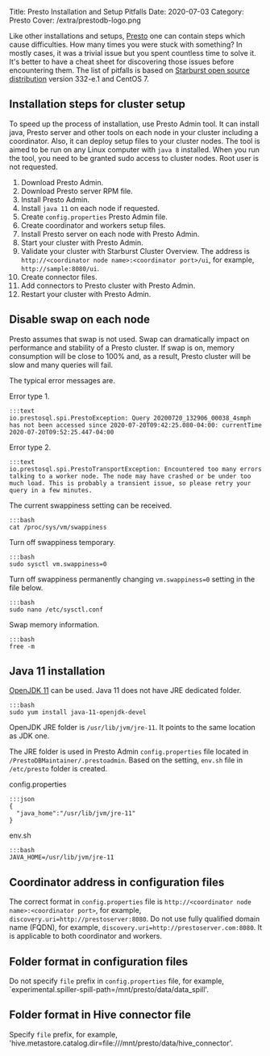 Title: Presto Installation and Setup Pitfalls
Date: 2020-07-03
Category: Presto
Cover: /extra/prestodb-logo.png

Like other installations and setups, [Presto](https://prestodb.io/) one can contain steps which cause difficulties. How many times you were stuck with something? In mostly cases, it was a trivial issue but you spent countless time to solve it. It's better to have a cheat sheet for discovering those issues before encountering them. The list of pitfalls is based on [Starburst open source distribution](https://www.starburstdata.com/starburst-presto-sql/) version 332-e.1 and CentOS 7.

## Installation steps for cluster setup

To speed up the process of installation, use Presto Admin tool. It can install java, Presto server and other tools on each node in your cluster including a coordinator. Also, it can deploy setup files to your cluster nodes. The tool is aimed to be run on any Linux computer with `java 8` installed. When you run the tool, you need to be granted sudo access to cluster nodes. Root user is not requested.

1. Download Presto Admin.
2. Download Presto server RPM file.
3. Install Presto Admin.
4. Install `java 11` on each node if requested.
5. Create `config.properties` Presto Admin file.
6. Create coordinator and workers setup files.
7. Install Presto server on each node with Presto Admin.
8. Start your cluster with Presto Admin.
9. Validate your cluster with Starburst Cluster Overview. The address is `http://<coordinator node name>:<coordinator port>/ui`, for example, `http://sample:8080/ui`.
10. Create connector files.
11. Add connectors to Presto cluster with Presto Admin.
12. Restart your cluster with Presto Admin.

## Disable swap on each node
Presto assumes that swap is not used. Swap can dramatically impact on performance and stability of a Presto cluster. If swap is on, memory consumption will be close to 100% and, as a result, Presto cluster will be slow and many queries will fail.

The typical error messages are.

Error type 1.

    :::text
    io.prestosql.spi.PrestoException: Query 20200720_132906_00038_4smph has not been accessed since 2020-07-20T09:42:25.080-04:00: currentTime 2020-07-20T09:52:25.447-04:00


Error type 2.

    :::text
    io.prestosql.spi.PrestoTransportException: Encountered too many errors talking to a worker node. The node may have crashed or be under too much load. This is probably a transient issue, so please retry your query in a few minutes.

The current swappiness setting can be received.

    :::bash
    cat /proc/sys/vm/swappiness

Turn off swappiness temporary.

    :::bash
    sudo sysctl vm.swappiness=0

Turn off swappiness permanently changing `vm.swappiness=0` setting in the file below.

    :::bash
    sudo nano /etc/sysctl.conf

Swap memory information.

    :::bash
    free -m

## Java 11 installation

[OpenJDK 11](https://openjdk.java.net/projects/jdk/11/) can be used. Java 11 does not have JRE dedicated folder. 

    :::bash
    sudo yum install java-11-openjdk-devel

OpenJDK JRE folder is `/usr/lib/jvm/jre-11`. It points to the same location as JDK one.

The JRE folder is used in Presto Admin `config.properties` file located in `/PrestoDBMaintainer/.prestoadmin`. Based on the setting, `env.sh` file in `/etc/presto` folder is created.

config.properties 

    :::json
    {
      "java_home":"/usr/lib/jvm/jre-11"
    }

env.sh

    :::bash
    JAVA_HOME=/usr/lib/jvm/jre-11

## Coordinator address in configuration files

The correct format in `config.properties` file is `http://<coordinator node name>:<coordinator port>`, for example, `discovery.uri=http://prestoserver:8080`. Do not use fully qualified domain name (FQDN), for example, `discovery.uri=http://prestoserver.com:8080`. It is applicable to both coordinator and workers.

## Folder format in configuration files

Do not specify `file` prefix in `config.properties` file, for example, `experimental.spiller-spill-path=/mnt/presto/data/data_spill'.

## Folder format in Hive connector file

Specify `file` prefix, for example, 'hive.metastore.catalog.dir=file:///mnt/presto/data/hive_connector'.
